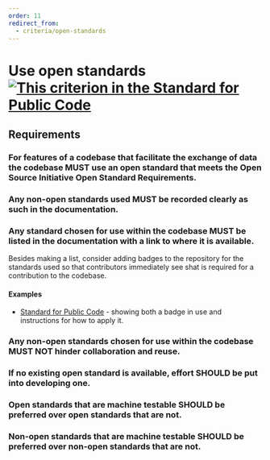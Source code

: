 ```yaml
---
order: 11
redirect_from:
  - criteria/open-standards
---
```

# Use open standards [![This criterion in the Standard for Public Code]({{site.url}}/assets/link-symbol.png)](https://standard.publiccode.net/criteria/use-open-standards.html)

<!-- SPDX-License-Identifier: CC0-1.0 -->
<!-- written in 2022 by The Foundation for Public Code <info@publiccode.net> -->

## Requirements

### For features of a codebase that facilitate the exchange of data the codebase MUST use an open standard that meets the Open Source Initiative Open Standard Requirements.

### Any non-open standards used MUST be recorded clearly as such in the documentation.

### Any standard chosen for use within the codebase MUST be listed in the documentation with a link to where it is available.

Besides making a list, consider adding badges to the repository for the standards used so that contributors immediately see shat is required for a contribution to the codebase.

#### Examples

* [Standard for Public Code](https://github.com/publiccodenet/standard#standard-for-public-code) - showing both a badge in use and instructions for how to apply it.

### Any non-open standards chosen for use within the codebase MUST NOT hinder collaboration and reuse.

### If no existing open standard is available, effort SHOULD be put into developing one.

### Open standards that are machine testable SHOULD be preferred over open standards that are not.

### Non-open standards that are machine testable SHOULD be preferred over non-open standards that are not.
